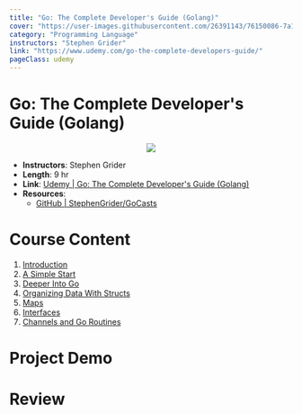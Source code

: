```yaml
---
title: "Go: The Complete Developer's Guide (Golang)"
cover: "https://user-images.githubusercontent.com/26391143/76150086-7a100600-60e1-11ea-8b87-7fd8a1e94b86.png"
category: "Programming Language"
instructors: "Stephen Grider"
link: "https://www.udemy.com/go-the-complete-developers-guide/"
pageClass: udemy
---
```


# Go: The Complete Developer's Guide (Golang)

<p align="center">
  <img src="https://user-images.githubusercontent.com/26391143/76150086-7a100600-60e1-11ea-8b87-7fd8a1e94b86.png" />
</p>

- **Instructors**: Stephen Grider
- **Length**: 9 hr
- **Link**: [Udemy | Go: The Complete Developer's Guide (Golang)](https://www.udemy.com/go-the-complete-developers-guide/)
- **Resources**:
  - [GitHub | StephenGrider/GoCasts](https://github.com/StephenGrider/GoCasts)

# Course Content

1. [Introduction](./01_Introduction/)
2. [A Simple Start](./02_A-Simple-Start/)
3. [Deeper Into Go](./03_Deeper-Into-Go/)
4. [Organizing Data With Structs](./04_Organizing-Data-With-Structs/)
5. [Maps](./05_Maps/)
6. [Interfaces](./06_Interfaces/)
7. [Channels and Go Routines](./07_Channels-and-Go-Routines/)

# Project Demo

# Review
